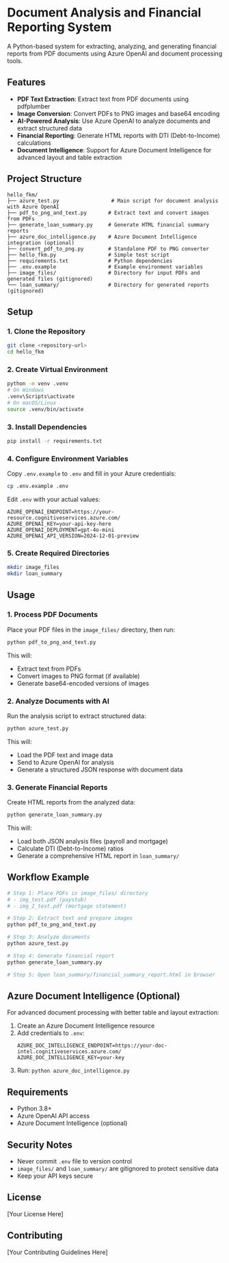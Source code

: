 # Document Analysis and Financial Reporting System

A Python-based system for extracting, analyzing, and generating financial reports from PDF documents using Azure OpenAI and document processing tools.

## Features

- **PDF Text Extraction**: Extract text from PDF documents using pdfplumber
- **Image Conversion**: Convert PDFs to PNG images and base64 encoding
- **AI-Powered Analysis**: Use Azure OpenAI to analyze documents and extract structured data
- **Financial Reporting**: Generate HTML reports with DTI (Debt-to-Income) calculations
- **Document Intelligence**: Support for Azure Document Intelligence for advanced layout and table extraction

## Project Structure

```
hello_fkm/
├── azure_test.py                 # Main script for document analysis with Azure OpenAI
├── pdf_to_png_and_text.py       # Extract text and convert images from PDFs
├── generate_loan_summary.py     # Generate HTML financial summary reports
├── azure_doc_intelligence.py    # Azure Document Intelligence integration (optional)
├── convert_pdf_to_png.py        # Standalone PDF to PNG converter
├── hello_fkm.py                 # Simple test script
├── requirements.txt             # Python dependencies
├── .env.example                 # Example environment variables
├── image_files/                 # Directory for input PDFs and generated files (gitignored)
└── loan_summary/                # Directory for generated reports (gitignored)
```

## Setup

### 1. Clone the Repository

```bash
git clone <repository-url>
cd hello_fkm
```

### 2. Create Virtual Environment

```bash
python -m venv .venv
# On Windows
.venv\Scripts\activate
# On macOS/Linux
source .venv/bin/activate
```

### 3. Install Dependencies

```bash
pip install -r requirements.txt
```

### 4. Configure Environment Variables

Copy `.env.example` to `.env` and fill in your Azure credentials:

```bash
cp .env.example .env
```

Edit `.env` with your actual values:
```
AZURE_OPENAI_ENDPOINT=https://your-resource.cognitiveservices.azure.com/
AZURE_OPENAI_KEY=your-api-key-here
AZURE_OPENAI_DEPLOYMENT=gpt-4o-mini
AZURE_OPENAI_API_VERSION=2024-12-01-preview
```

### 5. Create Required Directories

```bash
mkdir image_files
mkdir loan_summary
```

## Usage

### 1. Process PDF Documents

Place your PDF files in the `image_files/` directory, then run:

```bash
python pdf_to_png_and_text.py
```

This will:
- Extract text from PDFs
- Convert images to PNG format (if available)
- Generate base64-encoded versions of images

### 2. Analyze Documents with AI

Run the analysis script to extract structured data:

```bash
python azure_test.py
```

This will:
- Load the PDF text and image data
- Send to Azure OpenAI for analysis
- Generate a structured JSON response with document data

### 3. Generate Financial Reports

Create HTML reports from the analyzed data:

```bash
python generate_loan_summary.py
```

This will:
- Load both JSON analysis files (payroll and mortgage)
- Calculate DTI (Debt-to-Income) ratios
- Generate a comprehensive HTML report in `loan_summary/`

## Workflow Example

```bash
# Step 1: Place PDFs in image_files/ directory
# - img_test.pdf (paystub)
# - img_2_test.pdf (mortgage statement)

# Step 2: Extract text and prepare images
python pdf_to_png_and_text.py

# Step 3: Analyze documents
python azure_test.py

# Step 4: Generate financial report
python generate_loan_summary.py

# Step 5: Open loan_summary/financial_summary_report.html in browser
```

## Azure Document Intelligence (Optional)

For advanced document processing with better table and layout extraction:

1. Create an Azure Document Intelligence resource
2. Add credentials to `.env`:
   ```
   AZURE_DOC_INTELLIGENCE_ENDPOINT=https://your-doc-intel.cognitiveservices.azure.com/
   AZURE_DOC_INTELLIGENCE_KEY=your-key
   ```
3. Run: `python azure_doc_intelligence.py`

## Requirements

- Python 3.8+
- Azure OpenAI API access
- Azure Document Intelligence (optional)

## Security Notes

- Never commit `.env` file to version control
- `image_files/` and `loan_summary/` are gitignored to protect sensitive data
- Keep your API keys secure

## License

[Your License Here]

## Contributing

[Your Contributing Guidelines Here]
